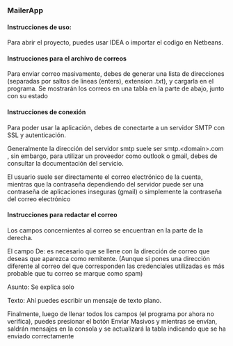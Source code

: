 ### MailerApp


#### Instrucciones de uso:

Para abrir el proyecto, puedes usar IDEA o importar el codigo en Netbeans.

#### Instrucciones para el archivo de correos
Para enviar correo masivamente, debes de generar una lista de direcciones (separadas por saltos de lineas (enters), extension .txt), 
y cargarla en el programa. Se mostrarán los correos en una tabla en la parte de abajo, junto con su estado

#### Instrucciones de conexión

Para poder usar la aplicación, debes de conectarte a un servidor SMTP con SSL y autenticación. 

Generalmente la dirección del servidor smtp suele ser smtp.&lt;domain&gt;.com , sin embargo, para utilizar un proveedor 
como outlook o gmail, debes de consultar la documentación del servicio.

El usuario suele ser directamente el correo electrónico de la cuenta, mientras que la contraseña dependiendo del servidor
puede ser una contraseña de aplicaciones inseguras (gmail) o simplemente la contraseña del correo electrónico


#### Instrucciones para redactar el correo

Los campos concernientes al correo se encuentran en la parte de la derecha.

El campo De: es necesario que se llene con la dirección de correo que deseas que aparezca como remitente. 
(Aunque si pones una dirección diferente al correo del que corresponden las credenciales utilizadas es más 
probable que tu correo se marque como spam)

Asunto: Se explica solo

Texto: Ahí puedes escribir un mensaje de texto plano.

Finalmente, luego de llenar todos los campos (el programa por ahora no verifica), puedes presionar el botón Enviar Masivos
y mientras se envían, saldrán mensajes en la consola y se actualizará la tabla indicando que se ha enviado correctamente


